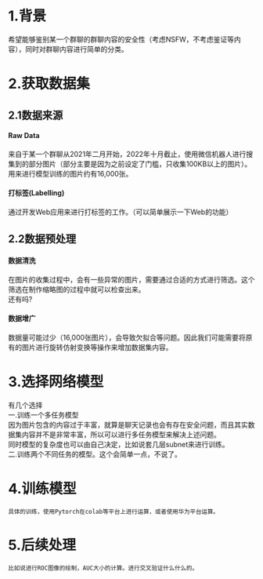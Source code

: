 # 1.背景
希望能够鉴别某一个群聊的群聊内容的安全性（考虑NSFW，不考虑鉴证等内容），同时对群聊内容进行简单的分类。
# 2.获取数据集
## 2.1数据来源
#### Raw Data
来自于某一个群聊从2021年二月开始，2022年十月截止，使用微信机器人进行搜集到的部分图片（部分主要是因为之前设定了门槛，只收集100KB以上的图片）。用来进行模型训练的图片约有16,000张。
#### 打标签(Labelling)  
通过开发Web应用来进行打标签的工作。（可以简单展示一下Web的功能）
## 2.2数据预处理
#### 数据清洗
在图片的收集过程中，会有一些异常的图片，需要通过合适的方式进行筛选。这个筛选在制作缩略图的过程中就可以检查出来。  
还有吗?
#### 数据增广
数据量可能过少（16,000张图片），会导致欠拟合等问题。因此我们可能需要将原有的图片进行旋转仿射变换等操作来增加数据集内容。

# 3.选择网络模型
有几个选择  
一.训练一个多任务模型  
因为图片包含的内容过于丰富，就算是聊天记录也会有存在安全问题，而且其实数据集内容并不是非常丰富，所以可以进行多任务模型来解决上述问题。  
同时模型的复杂度也可以由自己决定，比如说套几层subnet来进行训练。  
二.训练两个不同任务的模型。这个会简单一点，不说了。
# 4.训练模型
    具体的训练，使用Pytorch在colab等平台上进行运算，或者使用华为平台运算。
# 5.后续处理
    比如说进行ROC图像的绘制，AUC大小的计算。进行交叉验证什么什么的。